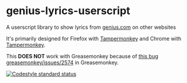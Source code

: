 # genius-lyrics-userscript

A userscript library to show lyrics from [genius.com](https://genius.com/) on other websites

It's primarily designed for Firefox with [Tampermonkey](https://addons.mozilla.org/en-US/firefox/addon/tampermonkey/) and Chrome with [Tampermonkey](https://www.tampermonkey.net/).

This **DOES NOT** work with Greasemonkey because of [this bug greasemonkey/issues/2574](https://github.com/greasemonkey/greasemonkey/issues/2574) in Greasemonkey.

[![Codestyle standard status](https://github.com/cvzi/genius-lyrics-userscript/workflows/standardjs/badge.svg)](https://standardjs.com/)
